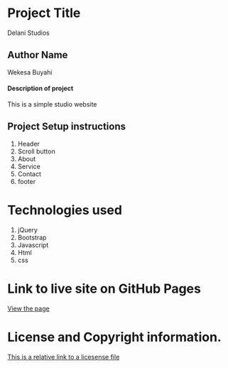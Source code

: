 # Project Title
Delani Studios

## Author Name
Wekesa Buyahi

#### Description of project
This is a simple studio website

## Project Setup instructions

1. Header
2. Scroll button
3. About
4. Service 
5. Contact
6. footer

 

# Technologies used
1. jQuery
2. Bootstrap
3. Javascript
4. Html
5. css

# Link to live site on GitHub Pages
[View the page]( https://blackscure.github.io/Moringa_week3_Projct/. )



# License and Copyright information.

[This is a relative link to a licesense file](Moringa_week3_project/LICENSE)

